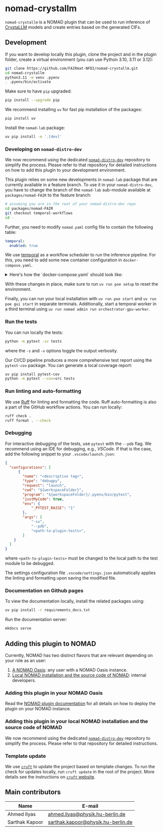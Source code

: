 # nomad-crystallm

`nomad-crystallm` is a NOMAD plugin that can be used to run inference of
[CrystaLLM](https://crystallm.com/) models and create entries based on the generated CIFs.



## Development

If you want to develop locally this plugin, clone the project and in the plugin folder, create a virtual environment (you can use Python 3.10, 3.11 or 3.12):
```sh
git clone https://github.com/FAIRmat-NFDI/nomad-crystallm.git
cd nomad-crystallm
python3.11 -m venv .pyenv
. .pyenv/bin/activate
```

Make sure to have `pip` upgraded:
```sh
pip install --upgrade pip
```

We recommend installing `uv` for fast pip installation of the packages:
```sh
pip install uv
```

Install the `nomad-lab` package:
```sh
uv pip install -e '.[dev]'
```
### Developing on `nomad-distro-dev`
We now recommend using the dedicated
[`nomad-distro-dev`](https://github.com/FAIRmat-NFDI/nomad-distro-dev)
repository to simplify the process. Please refer to that repository for
detailed instructions on how to add this plugin to your development environment.

This plugin relies on some new developments in `nomad-lab` package that are
currently available in a feature branch. To use it in your `nomad-distro-dev`,
you have to change the branch of the `nomad-lab` sub-module available at
`packages/nomad-FAIR` to the feature branch:
```sh
# assuming you are in the root of your nomad-distro-dev repo
cd packages/nomad-FAIR
git checkout temporal-workflows
cd -
```

Further, you need to modify `nomad.yaml` config file to contain the following
table:
```yaml
temporal:
  enabled: true
```

We use [temporal](https://temporal.io/) as a workflow scheduler to run the
inference pipeline. For this, you need to add some new container configuration
in `docker-compose.yaml`.

<details>
<summary>Here's how the `docker-compose.yaml` should look like:</summary>

```yaml
  #
  # Copyright (c) 2018-2020 The NOMAD Authors.
  #
  # This file is part of NOMAD.
  # See https://nomad-lab.eu for further info.
  #
  # Licensed under the Apache License, Version 2.0 (the "License");
  # you may not use this file except in compliance with the License.
  # You may obtain a copy of the License at
  #
  #     http://www.apache.org/licenses/LICENSE-2.0
  #
  # Unless required by applicable law or agreed to in writing, software
  # distributed under the License is distributed on an "AS IS" BASIS,
  # WITHOUT WARRANTIES OR CONDITIONS OF ANY KIND, either express or implied.
  # See the License for the specific language governing permissions and
  # limitations under the License.
  #

  services:
    # broker for celery
    rabbitmq:
      restart: "no"
      image: rabbitmq:3.11.5
      container_name: nomad_rabbitmq
      environment:
        - RABBITMQ_ERLANG_COOKIE=SWQOKODSQALRPCLNMEQG
        - RABBITMQ_DEFAULT_USER=rabbitmq
        - RABBITMQ_DEFAULT_PASS=rabbitmq
        - RABBITMQ_DEFAULT_VHOST=/
      ports:
        - 5672:5672
      volumes:
        - nomad_rabbitmq:/var/lib/rabbitmq

    # the search engine
    elastic:
      restart: "no"
      image: docker.elastic.co/elasticsearch/elasticsearch:7.17.27
      container_name: nomad_elastic
      environment:
        - ES_JAVA_OPTS=-Xms512m -Xmx512m
        - cluster.routing.allocation.disk.threshold_enabled=true
        - cluster.routing.allocation.disk.watermark.flood_stage=1gb
        - cluster.routing.allocation.disk.watermark.low=4gb
        - cluster.routing.allocation.disk.watermark.high=2gb
        - discovery.type=single-node
        - xpack.security.enabled=false
      ports:
        - 9200:9200
      volumes:
        - nomad_elastic:/usr/share/elasticsearch/data

    # the user data db
    mongo:
      restart: "no"
      image: mongo:5.0.6
      container_name: nomad_mongo
      environment:
        - MONGO_DATA_DIR=/data/db
        - MONGO_LOG_DIR=/dev/null
      ports:
        - 27017:27017
      volumes:
        - nomad_mongo:/data/db
        - nomad_mongo_config:/data/configdb
      command: mongod
      # --logpath=/dev/null # --quiet

    postgresql:
      container_name: nomad_postgresql
      environment:
        POSTGRES_PASSWORD: temporal
        POSTGRES_USER: temporal
      image: postgres:16
      ports:
        - 5432:5432
      volumes:
        - nomad_postgresql:/var/lib/postgresql/data

    temporal:
      container_name: nomad_temporal
      depends_on:
        - postgresql
      environment:
        - DB=postgres12
        - DB_PORT=5432
        - POSTGRES_USER=temporal
        - POSTGRES_PWD=temporal
        - POSTGRES_SEEDS=postgresql
        - TEMPORAL_ADDRESS=temporal:7233
        - TEMPORAL_CLI_ADDRESS=temporal:7233
      image: temporalio/auto-setup:1.27.2
      ports:
        - 7233:7233

    temporal-ui:
      container_name: nomad_temporal_ui
      depends_on:
        - temporal
      environment:
        - TEMPORAL_ADDRESS=temporal:7233
        - TEMPORAL_CORS_ORIGINS=http://localhost:3000
      image: temporalio/ui:2.34.0
      ports:
        - 8080:8080

  volumes:
    nomad_mongo:
    nomad_mongo_config:
    nomad_elastic:
    nomad_rabbitmq:
    nomad_postgresql:
```
</details>

With these changes in place, make sure to run `uv run poe setup` to reset
the environment.

Finally, you can run your local installation with `uv run poe start` and
`uv run poe gui start` in separate terminals. Additionally, start a temporal
worker in a third terminal using `uv run nomad admin run orchestrator-gpu-worker`.

### Run the tests

You can run locally the tests:
```sh
python -m pytest -sv tests
```

where the `-s` and `-v` options toggle the output verbosity.

Our CI/CD pipeline produces a more comprehensive test report using the `pytest-cov` package. You can generate a local coverage report:
```sh
uv pip install pytest-cov
python -m pytest --cov=src tests
```

### Run linting and auto-formatting

We use [Ruff](https://docs.astral.sh/ruff/) for linting and formatting the code. Ruff auto-formatting is also a part of the GitHub workflow actions. You can run locally:
```sh
ruff check .
ruff format . --check
```

### Debugging

For interactive debugging of the tests, use `pytest` with the `--pdb` flag. We recommend using an IDE for debugging, e.g., _VSCode_. If that is the case, add the following snippet to your `.vscode/launch.json`:
```json
{
  "configurations": [
      {
        "name": "<descriptive tag>",
        "type": "debugpy",
        "request": "launch",
        "cwd": "${workspaceFolder}",
        "program": "${workspaceFolder}/.pyenv/bin/pytest",
        "justMyCode": true,
        "env": {
            "_PYTEST_RAISE": "1"
        },
        "args": [
            "-sv",
            "--pdb",
            "<path-to-plugin-tests>",
        ]
    }
  ]
}
```

where `<path-to-plugin-tests>` must be changed to the local path to the test module to be debugged.

The settings configuration file `.vscode/settings.json` automatically applies the linting and formatting upon saving the modified file.

### Documentation on Github pages

To view the documentation locally, install the related packages using:
```sh
uv pip install -r requirements_docs.txt
```

Run the documentation server:
```sh
mkdocs serve
```

## Adding this plugin to NOMAD

Currently, NOMAD has two distinct flavors that are relevant depending on your role as an user:
1. [A NOMAD Oasis](#adding-this-plugin-in-your-nomad-oasis): any user with a NOMAD Oasis instance.
2. [Local NOMAD installation and the source code of NOMAD](#adding-this-plugin-in-your-local-nomad-installation-and-the-source-code-of-nomad): internal developers.

### Adding this plugin in your NOMAD Oasis

Read the [NOMAD plugin documentation](https://nomad-lab.eu/prod/v1/staging/docs/howto/oasis/plugins_install.html) for all details on how to deploy the plugin on your NOMAD instance.

### Adding this plugin in your local NOMAD installation and the source code of NOMAD

We now recommend using the dedicated [`nomad-distro-dev`](https://github.com/FAIRmat-NFDI/nomad-distro-dev) repository to simplify the process. Please refer to that repository for detailed instructions.

### Template update

We use [`cruft`](https://github.com/cruft/cruft) to update the project based on template changes. To run the check for updates locally, run `cruft update` in the root of the project. More details see the instructions on [`cruft` website](https://cruft.github.io/cruft/#updating-a-project).

## Main contributors
| Name | E-mail     |
|------|------------|
| Ahmed Ilyas | [ahmed.ilyas@physik.hu-berlin.de](mailto:ahmed.ilyas@physik.hu-berlin.de)
| Sarthak Kapoor | [sarthak.kapoor@physik.hu-berlin.de](mailto:sarthak.kapoor@physik.hu-berlin.de)
